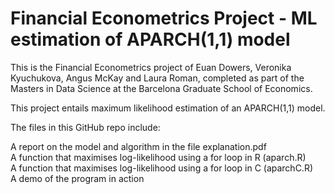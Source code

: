 # Financial Econometrics Project - ML estimation of APARCH(1,1) model 

This is the Financial Econometrics project of Euan Dowers, Veronika Kyuchukova, Angus McKay and Laura Roman, completed as part of the Masters in Data Science at the Barcelona Graduate School of Economics. 

This project entails maximum likelihood estimation of an APARCH(1,1) model. 

The files in this GitHub repo include:

A report on the model and algorithm in the file explanation.pdf \
A function that maximises log-likelihood using a for loop in R (aparch.R) \
A function that maximises log-likelihood using a for loop in C (aparchC.R) \
A demo of the program in action